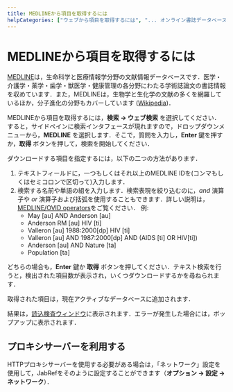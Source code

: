 ```yaml
---
title: MEDLINEから項目を取得するには
helpCategories: ["ウェブから項目を取得するには", "... オンライン書誌データベースを使用して"]
---
```


# MEDLINEから項目を取得するには

[MEDLINE](https://www.nlm.nih.gov/pubs/factsheets/medline.html)は，生命科学と医療情報学分野の文献情報データベースです．医学・介護学・薬学・歯学・獣医学・健康管理の各分野にわたる学術誌論文の書誌情報を収めています．また，MEDLINEは，生物学と生化学の文献の多くを網羅しているほか，分子進化の分野もカバーしています ([Wikipedia](https://en.wikipedia.org/wiki/MEDLINE))．

MEDLINEから項目を取得するには，**検索 → ウェブ検索** を選択してください．すると，サイドペインに検索インタフェースが現れますので，ドロップダウンメニューから，**MEDLINE** を選択します．そこで，質問を入力し，**Enter** 鍵を押すか，**取得** ボタンを押して，検索を開始してください．

ダウンロードする項目を指定するには，以下の二つの方法があります．

1.  テキストフィールドに，一つもしくはそれ以上のMEDLINE IDを(コンマもしくはセミコロンで区切って)入力します．
2.  検索する名前や単語の組を入力します．検索表現を絞り込むのに，*and* 演算子や *or* 演算子および括弧を使用することもできます．詳しい説明は，[MEDLINE/OVID operators](http://www.ovid.com/site/products/ovidguide/medline.htm)をご覧ください．
  例:
    -  May \[au\] AND Anderson \[au\]
    -  Anderson RM \[au\] HIV \[ti\]
    -  Valleron \[au\] 1988:2000\[dp\] HIV \[ti\]
    -  Valleron \[au\] AND 1987:2000\[dp\] AND (AIDS \[ti\] OR HIV\[ti\])
    -  Anderson \[au\] AND Nature \[ta\]
    -  Population \[ta\]

どちらの場合も，**Enter** 鍵か **取得** ボタンを押してください．テキスト検索を行うと，検出された項目数が表示され，いくつダウンロードするかを尋ねられます．

取得された項目は，現在アクティブなデータベースに追加されます．

結果は，[読込検査ウィンドウ](ImportInspectionDialog)に表示されます．エラーが発生した場合には，ポップアップに表示されます．

## プロキシサーバーを利用する

HTTPプロキシサーバーを使用する必要がある場合は，「ネットワーク」設定を使用して，JabRefをそのように設定することができます（**オプション → 設定 → ネットワーク**）．

